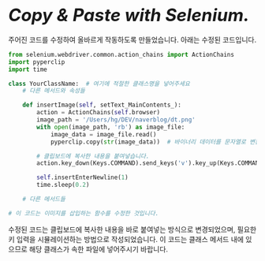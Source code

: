 # **<span style="font-size: 35px; font-style: italic;">Copy & Paste with Selenium.</span>**


<div class="body-full">

주어진 코드를 수정하여 올바르게 작동하도록 만들었습니다. 아래는 수정된 코드입니다.

```python
from selenium.webdriver.common.action_chains import ActionChains
import pyperclip
import time

class YourClassName:  # 여기에 적절한 클래스명을 넣어주세요
    # 다른 메서드와 속성들

    def insertImage(self, setText_MainContents_):
        action = ActionChains(self.browser)
        image_path = '/Users/hg/DEV/naverblog/dt.png'
        with open(image_path, 'rb') as image_file:
            image_data = image_file.read()
            pyperclip.copy(str(image_data))  # 바이너리 데이터를 문자열로 변환하여 클립보드에 복사합니다.

        # 클립보드에 복사한 내용을 붙여넣습니다.
        action.key_down(Keys.COMMAND).send_keys('v').key_up(Keys.COMMAND).perform()

        self.insertEnterNewline(1)
        time.sleep(0.2)

    # 다른 메서드들

# 이 코드는 이미지를 삽입하는 함수를 수정한 것입니다. 
```

수정된 코드는 클립보드에 복사한 내용을 바로 붙여넣는 방식으로 변경되었으며, 필요한 키 입력을 시뮬레이션하는 방법으로 작성되었습니다. 이 코드는 클래스 메서드 내에 있으므로 해당 클래스가 속한 파일에 넣어주시기 바랍니다.


</div>